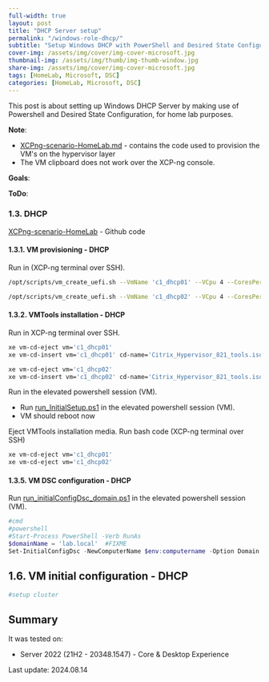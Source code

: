 ```yaml
---
full-width: true
layout: post
title: "DHCP Server setup"
permalink: "/windows-role-dhcp/"
subtitle: "Setup Windows DHCP with PowerShell and Desired State Configuration"
cover-img: /assets/img/cover/img-cover-microsoft.jpg
thumbnail-img: /assets/img/thumb/img-thumb-window.jpg
share-img: /assets/img/cover/img-cover-microsoft.jpg
tags: [HomeLab, Microsoft, DSC]
categories: [HomeLab, Microsoft, DSC]
---
```

This post is about setting up Windows DHCP Server by making use of Powershell and Desired State Configuration, for home lab purposes.

**Note**:

* [XCPng-scenario-HomeLab.md](https://github.com/makeitcloudy/HomeLab/blob/feature/001_Hypervisor/_code/XCPng-scenario-HomeLab.md) - contains the code used to provision the VM's on the hypervisor layer
* The VM clipboard does not work over the XCP-ng console.

**Goals**:

**ToDo**:

### 1.3. DHCP

[XCPng-scenario-HomeLab](https://github.com/makeitcloudy/HomeLab/blob/feature/001_Hypervisor/_code/XCPng-scenario-HomeLab.md#windows---server-os---2x-dhcp-server---core) - Github code  

#### 1.3.1. VM provisioning - DHCP

Run in (XCP-ng terminal over SSH).

```bash
/opt/scripts/vm_create_uefi.sh --VmName 'c1_dhcp01' --VCpu 4 --CoresPerSocket 2 --MemoryGB 2 --DiskGB 32 --ActivationExpiration 180 --TemplateName 'Windows Server 2022 (64-bit)' --IsoName 'w2k22dtc_2302_core_untd_nprmt_uefi.iso' --IsoSRName 'node4_nfs' --NetworkName 'eth1 - VLAN1342 untagged - up' --Mac '2A:47:41:C1:00:11' --StorageName 'node4_ssd_sdd' --VmDescription 'w2k22_dhcp01_DHCP_core'

/opt/scripts/vm_create_uefi.sh --VmName 'c1_dhcp02' --VCpu 4 --CoresPerSocket 2 --MemoryGB 2 --DiskGB 32 --ActivationExpiration 180 --TemplateName 'Windows Server 2022 (64-bit)' --IsoName 'w2k22dtc_2302_core_untd_nprmt_uefi.iso' --IsoSRName 'node4_nfs' --NetworkName 'eth1 - VLAN1342 untagged - up' --Mac '2A:47:41:C1:00:12' --StorageName 'node4_ssd_sde' --VmDescription 'w2k22_dhcp02_DHCP_core'

```

#### 1.3.2. VMTools installation - DHCP

Run in XCP-ng terminal over SSH.

```bash
xe vm-cd-eject vm='c1_dhcp01'
xe vm-cd-insert vm='c1_dhcp01' cd-name='Citrix_Hypervisor_821_tools.iso'

xe vm-cd-eject vm='c1_dhcp02'
xe vm-cd-insert vm='c1_dhcp02' cd-name='Citrix_Hypervisor_821_tools.iso'

```

Run in the elevated powershell session (VM). 

* Run [run_InitialSetup.ps1](https://github.com/makeitcloudy/HomeLab/blob/feature/007_DesiredStateConfiguration/_blogPost/README.md#run_initialsetupps1) in the elevated powershell session (VM).  
* VM should reboot now

Eject VMTools installation media. Run bash code (XCP-ng terminal over SSH)

```bash
xe vm-cd-eject vm='c1_dhcp01'
xe vm-cd-eject vm='c1_dhcp02'

```

#### 1.3.5. VM DSC configuration - DHCP

Run [run_initialConfigDsc_domain.ps1](https://github.com/makeitcloudy/HomeLab/blob/feature/007_DesiredStateConfiguration/_blogPost/README.md#run_initialconfigdsc_domainps1) in the elevated powershell session (VM).  

```powershell
#cmd
#powershell
#Start-Process PowerShell -Verb RunAs
$domainName = 'lab.local'  #FIXME
Set-InitialConfigDsc -NewComputerName $env:computername -Option Domain -DomainName $domainName -Verbose

```

## 1.6. VM initial configuration - DHCP

```powershell
#setup cluster
```

## Summary

It was tested on:

* Server 2022 (21H2 - 20348.1547) - Core & Desktop Experience

Last update: 2024.08.14
